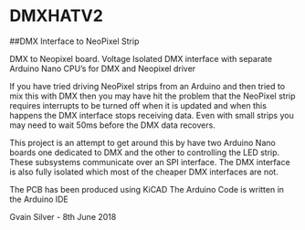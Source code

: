 # DMXHATV2

##DMX Interface to NeoPixel Strip

DMX to Neopixel board. Voltage Isolated DMX interface with separate Arduino Nano CPU’s for DMX and Neopixel driver

If you have tried driving NeoPixel strips from an Arduino and then tried to mix this with DMX then you 
may have hit the problem that the NeoPixel strip requires interrupts to be turned off when it is updated
and when this happens the DMX interface stops receiving data.  Even with small strips you may need to 
wait 50ms before the DMX data recovers.

This project is an attempt to get around this by have two Arduino Nano boards one dedicated to DMX
and the other to controlling the LED strip.  These subsystems communicate over an SPI interface.  The
DMX interface is also fully isolated which most of the cheaper DMX interfaces are not.

The PCB has been produced using KiCAD
The Arduino Code is written in the Arduino IDE

Gvain Silver - 8th June 2018
